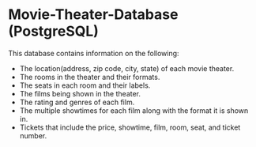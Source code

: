 # Movie-Theater-Database (PostgreSQL)

This database contains information on the following: 
* The location(address, zip code, city, state) of each movie theater.
* The rooms in the theater and their formats. 
* The seats in each room and their labels.
* The films being shown in the theater.
* The rating and genres of each film.
* The multiple showtimes for each film along with the format it is shown in.
* Tickets that include the price, showtime, film, room, seat, and ticket number. 

